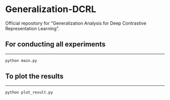 # Generalization-DCRL
Official repository for "Generalization Analysis for Deep Contrastive Representation Learning".


## For conducting all experiments
---
```bash
python main.py
```

## To plot the results
---
```bash
python plot_result.py
```
